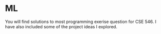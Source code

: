 # ML

You will find solutions to most programming exerise question for CSE 546. I have also included some of the project ideas I explored.
